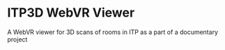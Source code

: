 # ITP3D WebVR Viewer
A WebVR viewer for 3D scans of rooms in ITP as a part of a documentary project

